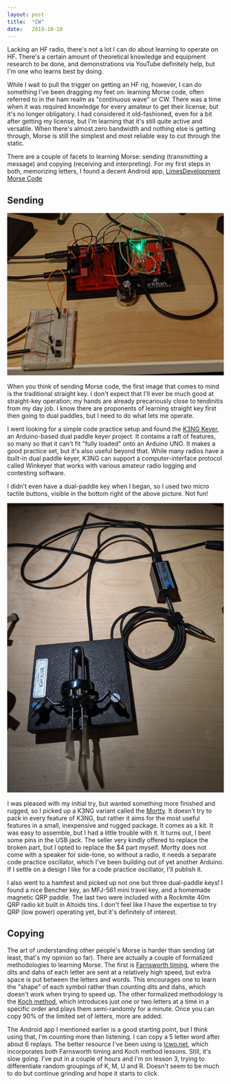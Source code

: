 ```yaml
---
layout: post
title:  "CW"
date:   2019-10-10
---
```

Lacking an HF radio, there's not a lot I can do about learning to operate on HF. There's a certain
amount of theoretical knowledge and equipment research to be done, and demonstrations via YouTube
definitely help, but I'm one who learns best by doing.

While I wait to pull the trigger on getting an HF rig, however, I can do something I've been
dragging my feet on: learning Morse code, often referred to in the ham realm as "continuous wave" or
CW. There was a time when it was required knowledge for every amateur to get their license, but it's
no longer obligatory. I had considered it old-fashioned, even for a bit after getting my license,
but I'm learning that it's still quite active and versatile. When there's almost zero bandwidth and
nothing else is getting through, Morse is still the simplest and most reliable way to cut through
the static.

There are a couple of facets to learning Morse: sending (transmitting a message) and copying
(receiving and interpreting). For my first steps in both, memorizing letters, I found a decent
Android app,
[LimesDevelopment Morse Code](https://play.google.com/store/apps/details?id=com.limesdevelopment.morsecode.premium)

## Sending

![K3NG Keyer circuit on a breadboard](/assets/2019-10-02-k3ng-keyer.jpg)

When you think of sending Morse code, the first image that comes to mind is the traditional straight
key. I don't expect that I'll ever be much good at straight-key operation; my hands are already
precariously close to tendinitis from my day job. I know there are proponents of learning straight
key first then going to dual paddles, but I need to do what lets me operate.

I went looking for a simple code practice setup and found the
[K3NG Keyer](https://blog.radioartisan.com/arduino-cw-keyer/), an Arduino-based dual paddle keyer
project. It contains a raft of features, so many so that it can't fit "fully loaded" onto an Arduino
UNO. It makes a good practice set, but it's also useful beyond that. While many radios have a
built-in dual paddle keyer, K3NG can support a computer-interface protocol called Winkeyer that
works with various amateur radio logging and contesting software.

I didn't even have a dual-paddle key when I began, so I used two micro tactile buttons, visible in
the bottom right of the above picture. Not fun!

![Mortty with dual-paddle key](/assets/2019-10-12-mortty.jpg)

I was pleased with my initial try, but wanted something more finished and rugged, so I picked up a
K3NG variant called the [Mortty](https://hamprojects.info/mortty/). It doesn't try to pack in every
feature of K3NG, but rather it aims for the most useful features in a small, inexpensive and rugged
package. It comes as a kit. It was easy to assemble, but I had a little trouble with it. It turns
out, I bent some pins in the USB jack. The seller very kindly offered to replace the broken part,
but I opted to replace the $4 part myself. Mortty does not come with a speaker for side-tone, so
without a radio, it needs a separate code practice oscillator, which I've been building out of yet
another Arduino. If I settle on a design I like for a code practice oscillator, I'll publish it.

I also went to a hamfest and picked up not one but three dual-paddle keys! I found a nice Bencher
key, an MFJ-561 mini travel key, and a homemade magnetic QRP paddle. The last two were included with
a Rockmite 40m QRP radio kit built in Altoids tins. I don't feel like I have the expertise to try
QRP (low power) operating yet, but it's definitely of interest.

## Copying

The art of understanding other people's Morse is harder than sending (at least, that's my opinion so
far). There are actually a couple of formalized methodologies to learning Morse. The first
is [Farnsworth timing](http://www.justlearnmorsecode.com/farnsworth.html), where the dits and dahs
of each letter are sent at a relatively high speed, but extra space is put between the letters and
words. This encourages one to learn the "shape" of each symbol rather than counting dits and dahs,
which doesn't work when trying to speed up. The other formalized methodology is
the [Koch method](http://www.justlearnmorsecode.com/koch.html), which introduces just one or two
letters at a time in a specific order and plays them semi-randomly for a minute. Once you can copy
90% of the limited set of letters, more are added.

The Android app I mentioned earlier is a good starting point, but I think using that, I'm counting
more than listening. I can copy a 5 letter word after about 6 replays. The better resource I've been
using is [lcwo.net](https://lcwo.net/), which incorporates both Farnsworth timing and Koch method
lessons. Still, it's slow going. I've put in a couple of hours and I'm on lesson 3, trying to
differentiate random groupings of K, M, U and R. Doesn't seem to be much to do but continue grinding
and hope it starts to click.
